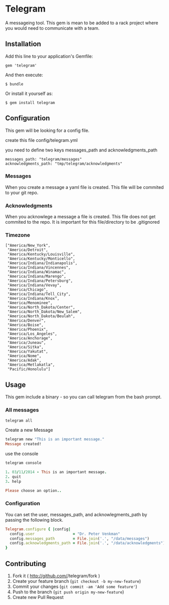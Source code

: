 # Telegram
A messageing tool.  This gem is mean to be added to a rack project where
you would need to communicate with a team.

## Installation

Add this line to your application's Gemfile:

    gem 'telegram'

And then execute:

    $ bundle

Or install it yourself as:

    $ gem install telegram


## Configuration

This gem will be looking for a config file.

create this file config/telegram.yml

you need to define two keys messages_path and acknowledgments_path

```
messages_path: "telegram/messages"
acknowledgments_path: "tmp/telegram/acknowledgments"
```

### Messages
When you create a message a yaml file is created. This file will be
commited to your git repo.

### Acknowledgments
When you acknowlege a message a file is created. This file does not get
commited to the repo.  It is important for this file/directory to be .gitignored

### Timezone

```
["America/New_York",
 "America/Detroit",
 "America/Kentucky/Louisville",
 "America/Kentucky/Monticello",
 "America/Indiana/Indianapolis",
 "America/Indiana/Vincennes",
 "America/Indiana/Winamac",
 "America/Indiana/Marengo",
 "America/Indiana/Petersburg",
 "America/Indiana/Vevay",
 "America/Chicago",
 "America/Indiana/Tell_City",
 "America/Indiana/Knox",
 "America/Menominee",
 "America/North_Dakota/Center",
 "America/North_Dakota/New_Salem",
 "America/North_Dakota/Beulah",
 "America/Denver",
 "America/Boise",
 "America/Phoenix",
 "America/Los_Angeles",
 "America/Anchorage",
 "America/Juneau",
 "America/Sitka",
 "America/Yakutat",
 "America/Nome",
 "America/Adak",
 "America/Metlakatla",
 "Pacific/Honolulu"]
```


## Usage

This gem include a binary - so you can call telegram from the bash
prompt.


### All messages

```ruby
telegram all
```

Create a new Message

```ruby
telegram new "This is an important message."
Message created!
```

use the console
```ruby
telegram console

1. 03/11/2014 - This is an important message.
2. quit
3. help

Please choose an option..
```

### Configuration
You can set the user, messages_path, and acknowlegments_path by passing the following block.
```ruby
Telegram.configure { |config|
  config.user                 = "Dr. Peter Venkman"
  config.messages_path        = File.join('.', "/data/messages")
  config.acknowledgments_path = File.join('.', "/data/acknowledgments")
}
```


## Contributing

1. Fork it ( http://github.com/<my-github-username>/telegram/fork )
2. Create your feature branch (`git checkout -b my-new-feature`)
3. Commit your changes (`git commit -am 'Add some feature'`)
4. Push to the branch (`git push origin my-new-feature`)
5. Create new Pull Request
